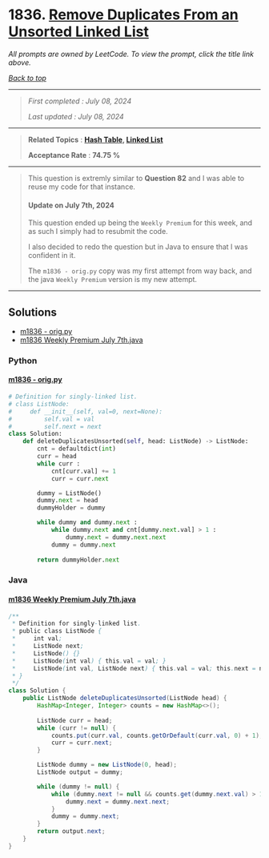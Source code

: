 # 1836. [Remove Duplicates From an Unsorted Linked List](<https://leetcode.com/problems/remove-duplicates-from-an-unsorted-linked-list>)

*All prompts are owned by LeetCode. To view the prompt, click the title link above.*

*[Back to top](<../README.md>)*

------

> *First completed : July 08, 2024*
>
> *Last updated : July 08, 2024*

------

> **Related Topics** : **[Hash Table](<by_topic/Hash Table.md>), [Linked List](<by_topic/Linked List.md>)**
>
> **Acceptance Rate** : **74.75 %**

------

> This question is extremly similar to **Question 82** and I was able to reuse my code for that instance.
> 
> 
> #### Update on July 7th, 2024
> This question ended up being the `Weekly Premium` for this week, and as such I 
> simply had to resubmit the code.
> 
> I also decided to redo the question but in Java to ensure that I was confident in it.
> 
> The `m1836 - orig.py` copy was my first attempt from way back, and the 
> java `Weekly Premium` version is my new attempt.

------

## Solutions

- [m1836 - orig.py](<../my-submissions/m1836 - orig.py>)
- [m1836 Weekly Premium July 7th.java](<../my-submissions/m1836 Weekly Premium July 7th.java>)
### Python
#### [m1836 - orig.py](<../my-submissions/m1836 - orig.py>)
```Python
# Definition for singly-linked list.
# class ListNode:
#     def __init__(self, val=0, next=None):
#         self.val = val
#         self.next = next
class Solution:
    def deleteDuplicatesUnsorted(self, head: ListNode) -> ListNode:
        cnt = defaultdict(int)
        curr = head
        while curr :
            cnt[curr.val] += 1
            curr = curr.next

        dummy = ListNode()
        dummy.next = head
        dummyHolder = dummy

        while dummy and dummy.next :
            while dummy.next and cnt[dummy.next.val] > 1 :
                dummy.next = dummy.next.next
            dummy = dummy.next
        
        return dummyHolder.next
```

### Java
#### [m1836 Weekly Premium July 7th.java](<../my-submissions/m1836 Weekly Premium July 7th.java>)
```Java
/**
 * Definition for singly-linked list.
 * public class ListNode {
 *     int val;
 *     ListNode next;
 *     ListNode() {}
 *     ListNode(int val) { this.val = val; }
 *     ListNode(int val, ListNode next) { this.val = val; this.next = next; }
 * }
 */
class Solution {
    public ListNode deleteDuplicatesUnsorted(ListNode head) {
        HashMap<Integer, Integer> counts = new HashMap<>();
        
        ListNode curr = head;
        while (curr != null) {
            counts.put(curr.val, counts.getOrDefault(curr.val, 0) + 1);
            curr = curr.next;
        }

        ListNode dummy = new ListNode(0, head);
        ListNode output = dummy;

        while (dummy != null) {
            while (dummy.next != null && counts.get(dummy.next.val) > 1) {
                dummy.next = dummy.next.next;
            }
            dummy = dummy.next;
        }
        return output.next;
    }
}
```

